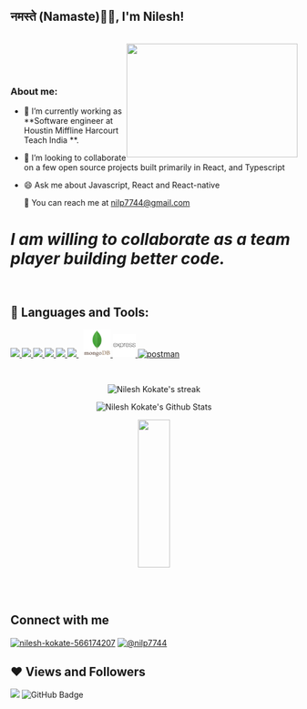 ### <h2>नमस्ते (Namaste)🙏🏻, I'm Nilesh!
  </br>
<img align="right" src="https://media.tenor.com/images/b7939d73d32cb3ce5e48a80dd35dc599/tenor.gif" width="300" height="200"/>
</br></br></br>



### About me:

- 🔭 I’m currently working as **Software engineer at Houstin Miffline Harcourt Teach India **.
- 👯 I’m looking to collaborate on a few open source projects built primarily in React, and Typescript
- 😄 Ask me about Javascript, React and React-native

  📩 You can reach me at nilp7744@gmail.com

# *I am willing to collaborate as a team player building better code.*

<br/>

## 🚀 Languages and Tools:

<p align="left">
    <a href="https://www.w3.org/html/" target="_blank"> <img src="https://img.icons8.com/color/48/000000/html-5.png"/> </a>
    <a href="https://www.w3schools.com/css/" target="_blank"> <img src="https://img.icons8.com/color/48/000000/css3.png"/> </a>
    <a href="https://developer.mozilla.org/en-US/docs/Web/JavaScript" target="_blank"> <img src="https://img.icons8.com/color/48/000000/javascript.png"/> </a>
    <a href="https://reactjs.org/" target="_blank"> <img src="https://img.icons8.com/color/48/000000/react-native.png"/> </a>
    <a href="https://redux.js.org" target="_blank"> <img src="https://img.icons8.com/color/48/000000/redux.png"/> </a>    
    <!-- <a href="https://getbootstrap.com" target="_blank"> <img src="https://img.icons8.com/color/48/000000/bootstrap.png"/> </a>  -->
    <a style="padding-right:8px;" href="https://nodejs.org" target="_blank"> <img src="https://img.icons8.com/color/48/000000/nodejs.png"/> </a>
     <a href="https://www.mongodb.com/" target="_blank"> <img src="https://raw.githubusercontent.com/devicons/devicon/master/icons/mongodb/mongodb-original-wordmark.svg" alt="mongodb" width="48" height="48"/> </a>
     <a href="https://expressjs.com" target="_blank"> <img src="https://raw.githubusercontent.com/devicons/devicon/master/icons/express/express-original-wordmark.svg" alt="express" width="40" height="40"/> </a>
     <a href="https://postman.com" target="_blank"> <img src="https://www.vectorlogo.zone/logos/getpostman/getpostman-icon.svg" alt="postman" width="45" height="45"/> </a>
    <!-- <a style="padding-right:8px;" href="https://www.mysql.com/" target="_blank"> <img src="https://img.icons8.com/fluent/50/000000/mysql-logo.png"/> </a> --> 
    <!-- <a href="https://firebase.google.com/" target="_blank"> <img src="https://img.icons8.com/color/48/000000/firebase.png"/> </a>  -->   
    
</p>
<br/>


<p align="center">
    <a >
        <img title="🔥 Get streak stats for your profile at git.io/streak-stats" alt="Nilesh Kokate's streak" src="https://github-readme-streak-stats.herokuapp.com/?user=nilpatil7744&theme=black-ice&hide_border=true&stroke=0000&background=060A0CD0"/>
    </a>
</p>

  <p align="center">
    <a ><img alt="Nilesh Kokate's Github Stats" src="https://github-readme-stats.vercel.app/api?username=nilpatil7744&show_icons=true&count_private=true&theme=react&hide_border=true&bg_color=0D1117" /></a>
    </p>

 <p align="center">
    <img src="https://github-readme-stats.vercel.app/api/top-langs/?username=nilpatil7744&theme=react&hide_border=true&bg_color=0D1117" height="260px" width="33.25%"/>
    </p>
  <br/>

<br/>


## Connect with me

<p align="left">
<a href="https://www.linkedin.com/in/nilesh-kokate-patil-566174207/" target="blank"><img align="center" src="https://raw.githubusercontent.com/rahuldkjain/github-profile-readme-generator/master/src/images/icons/Social/linked-in-alt.svg" alt="nilesh-kokate-566174207" height="30" width="40" /></a>
<a href="https://twitter.com/Nil_patil_" target="blank"><img align="center" src="https://img.icons8.com/fluent/48/000000/twitter.png" alt="@nilp7744" height="30" width="30" /></a>



## ❤ Views and Followers

<a>
    <img src="https://komarev.com/ghpvc/?username=nilpatil7744">
</a>
<a ><img src="https://img.shields.io/github/followers/nilpatil7744?label=Followers&style=social" alt="GitHub Badge"></a>
